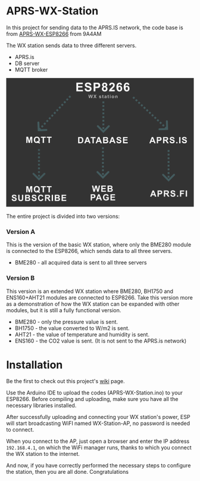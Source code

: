 # APRS-WX-Station

In this project for sending data to the APRS.IS network, the code base is from [APRS-WX-ESP8266](https://github.com/9A4AM/APRS-WX-ESP8266) from 9A4AM  

The WX station sends data to three different servers.
- APRS.is
- DB server
- MQTT broker

![diagram](https://github.com/ondrahladik/APRS-WX-Station/blob/main/Diagram.png)  

The entire project is divided into two versions:

### Version A
This is the version of the basic WX station, where only the BME280 module is connected to the ESP8266, which sends data to all three servers.

- BME280 - all acquired data is sent to all three servers

### Version B
This version is an extended WX station where BME280, BH1750 and ENS160+AHT21 modules are connected to ESP8266. Take this version more as a demonstration of how the WX station can be expanded with other modules, but it is still a fully functional version.

- BME280 - only the pressure value is sent.
- BH1750 - the value converted to W/m2 is sent.
- AHT21 - the value of temperature and humidity is sent.
- ENS160 - the CO2 value is sent. (It is not sent to the APRS.is network)

# Installation
Be the first to check out this project's [wiki](https://github.com/ondrahladik/APRS-WX-Station/wiki) page.  

Use the Arduino IDE to upload the codes (APRS-WX-Station.ino) to your ESP8266. Before compiling and uploading, make sure you have all the necessary libraries installed.  

After successfully uploading and connecting your WX station's power, ESP will start broadcasting WiFI named WX-Station-AP, no password is needed to connect.   

When you connect to the AP, just open a browser and enter the IP address `192.168.4.1`, on which the WiFi manager runs, thanks to which you connect the WX station to the internet.  

And now, if you have correctly performed the necessary steps to configure the station, then you are all done. Congratulations